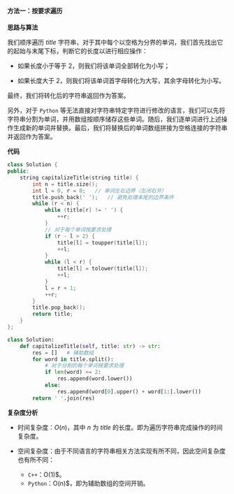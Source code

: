 #### 方法一：按要求遍历

**思路与算法**

我们顺序遍历 $\textit{title}$ 字符串，对于其中每个以空格为分界的单词，我们首先找出它的起始与末尾下标，判断它的长度以进行相应操作：

- 如果长度小于等于 $2$，则我们将该单词全部转化为小写；

- 如果长度大于 $2$，则我们将该单词首字母转化为大写，其余字母转化为小写。

最终，我们将转化后的字符串返回作为答案。

另外，对于 $\texttt{Python}$ 等无法直接对字符串特定字符进行修改的语言，我们可以先将字符串分割为单词，并用数组按顺序储存这些单词。随后，我们逐单词进行上述操作生成新的单词并替换。最后，我们将替换后的单词数组拼接为空格连接的字符串并返回作为答案。

**代码**

```C++ [sol1-C++]
class Solution {
public:
    string capitalizeTitle(string title) {
        int n = title.size();
        int l = 0, r = 0;   // 单词左右边界（左闭右开）
        title.push_back(' ');   // 避免处理末尾的边界条件
        while (r < n) {
            while (title[r] != ' ') {
                ++r;
            }
            // 对于每个单词按要求处理
            if (r - l > 2) {
                title[l] = toupper(title[l]);
                ++l;
            }
            while (l < r) {
                title[l] = tolower(title[l]);
                ++l;
            }
            l = r + 1;
            ++r;
        }
        title.pop_back();
        return title;
    }
};
```


```Python [sol1-Python3]
class Solution:
    def capitalizeTitle(self, title: str) -> str:
        res = []   # 辅助数组
        for word in title.split():
            # 对于分割的每个单词按要求处理
            if len(word) <= 2:
                res.append(word.lower())
            else:
                res.append(word[0].upper() + word[1:].lower())
        return ' '.join(res)
```


**复杂度分析**

- 时间复杂度：$O(n)$，其中 $n$ 为 $\textit{title}$ 的长度。即为遍历字符串完成操作的时间复杂度。

- 空间复杂度：由于不同语言的字符串相关方法实现有所不同，因此空间复杂度也有所不同：

  -  $\texttt{C++}：$O(1)$。
  -  $\texttt{Python}：$O(n)$，即为辅助数组的空间开销。